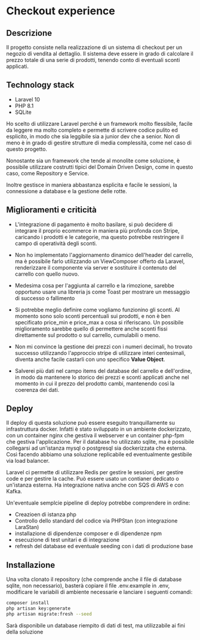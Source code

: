 # Checkout experience

## Descrizione

Il progetto consiste nella realizzazione di un sistema di checkout per un negozio di vendita al dettaglio. Il sistema deve essere in grado di calcolare il prezzo totale di una serie di prodotti, tenendo conto di eventuali sconti applicati.

## Technology stack

- Laravel 10
- PHP 8.1
- SQLite

Ho scelto di utilizzare Laravel perché è un framework molto flessibile, facile da leggere ma molto completo e permette di
scrivere codice pulito ed esplicito, in modo che sia leggibile sia a junior dev che a senior. Non di meno è in grado di gestire
strutture di media complessità, come nel caso di questo progetto. 

Nonostante sia un framework che tende al monolite come soluzione,
è possibile utilizzare costrutti tipici del Domain Driven Design, come in questo caso, come Repository e Service.

Inoltre gestisce in maniera abbastanza esplicita e facile le sessioni, la connessione a database e la gestione delle rotte.

## Miglioramenti e criticità

- L'integrazione di pagamento è molto basilare, si può decidere di integrare il proprio ecommerce in maniera più
profonda con Stripe, caricando i prodotti e le categorie, ma questo potrebbe restringere il campo di operatività degli sconti.

- Non ho implementato l'aggiornamento dinamico dell'header del carrello, ma è possibile farlo utilizzando un ViewComposer offerto da Laravel,
renderizzare il componente via server e sostituire il contenuto del carrello con quello nuovo.

- Medesima cosa per l'aggiunta al carrello e la rimozione, sarebbe opportuno usare una libreria js come Toast per mostrare un messaggio di successo o fallimento

- Si potrebbe meglio definire come vogliamo funzionino gli sconti. Al momento sono solo sconti percentuali sui prodotti, e non è ben specificato price_min e price_max a cosa si riferiscano. Un possibile miglioramento
sarebbe quello di permettere anche sconti fissi direttamente sul prodotto o sul carrello, cumulabili o meno.

- Non mi convince la gestione dei prezzi con i numeri decimali, ho trovato successo utilizzando l'approccio stripe di utilizzare interi centesimali, diventa anche facile castarli con uno specifico **Value Object**.
- Salverei più dati nel campo items del database del carrello e dell'ordine, in modo da mantenere lo storico dei prezzi e sconti applicati anche nel momento in cui il prezzo del prodotto cambi, mantenendo così la coerenza dei dati.

## Deploy

Il deploy di questa soluzione può essere eseguito tranquillamente su infrastruttura docker. Infatti è stato sviluppato in un ambiente dockerizzato, con
un container nginx che gestiva il webserver e un container php-fpm che gestiva l'applicazione. Per il database ho utilizzato sqlite, ma è possibile collegarsi 
ad un'istanza mysql o postgresql sia dockerizzata che esterna. Così facendo abbiamo una soluzione replicabile ed eventualmente gestibile via load balancer.

Laravel ci permette di utilizzare Redis per gestire le sessioni, per gestire code e per gestire la cache. Può essere usato un contianer dedicato o un'istanza esterna. Ha integrazione nativa anche con SQS di AWS e con Kafka.

Un'eventuale semplcie pipeline di deploy potrebbe comprendere in ordine:

- Creazioen di istanza php
- Controllo dello standard del codice via PHPStan (con integrazione LaraStan)
- installazione di dipendenze composer e di dipendenze npm
- esecuzione di test unitari e di integrazione
- refresh del database ed eventuale seeding con i dati di produzione base

## Installazione

Una volta clonato il repository (che comprende anche il file di database sqlite, non necessario), basterà copiare il file .env.example in .env, modificare le variabili di ambiente necessarie e lanciare i seguenti comandi:

```bash
composer install
php artisan key:generate
php artisan migrate:fresh --seed
```

Sarà disponibile un database riempito di dati di test, ma utilizzabile ai fini della soluzione